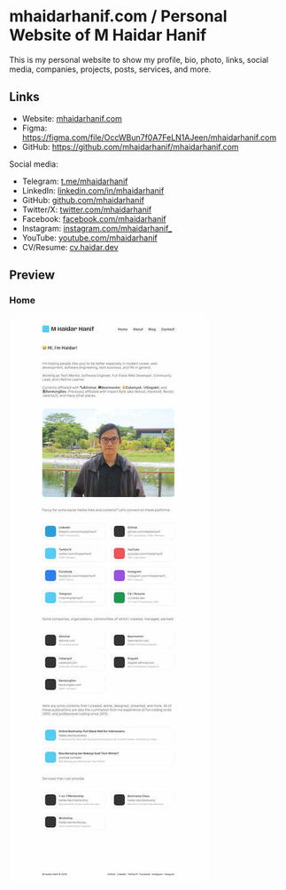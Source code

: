 # mhaidarhanif.com / Personal Website of M Haidar Hanif

This is my personal website to show my profile, bio, photo, links, social media, companies, projects, posts, services, and more.

## Links

- Website: [mhaidarhanif.com](https://mhaidarhanif.com)
- Figma: <https://figma.com/file/OccWBun7f0A7FeLN1AJeen/mhaidarhanif.com>
- GitHub: <https://github.com/mhaidarhanif/mhaidarhanif.com>

Social media:

- Telegram: [t.me/mhaidarhanif](https://t.me/mhaidarhanif)
- LinkedIn: [linkedin.com/in/mhaidarhanif](https://linkedin.com/in/mhaidarhanif)
- GitHub: [github.com/mhaidarhanif](https://github.com/mhaidarhanif)
- Twitter/X: [twitter.com/mhaidarhanif](https://twitter.com/mhaidarhanif)
- Facebook: [facebook.com/mhaidarhanif](https://facebook.com/mhaidarhanif)
- Instagram: [instagram.com/mhaidarhanif\_](https://instagram.com/mhaidarhanif_)
- YouTube: [youtube.com/mhaidarhanif](https://youtube.com/mhaidarhanif)
- CV/Resume: [cv.haidar.dev](https://cv.haidar.dev)

## Preview

### Home

![Preview Home](./previews/home.jpg)
